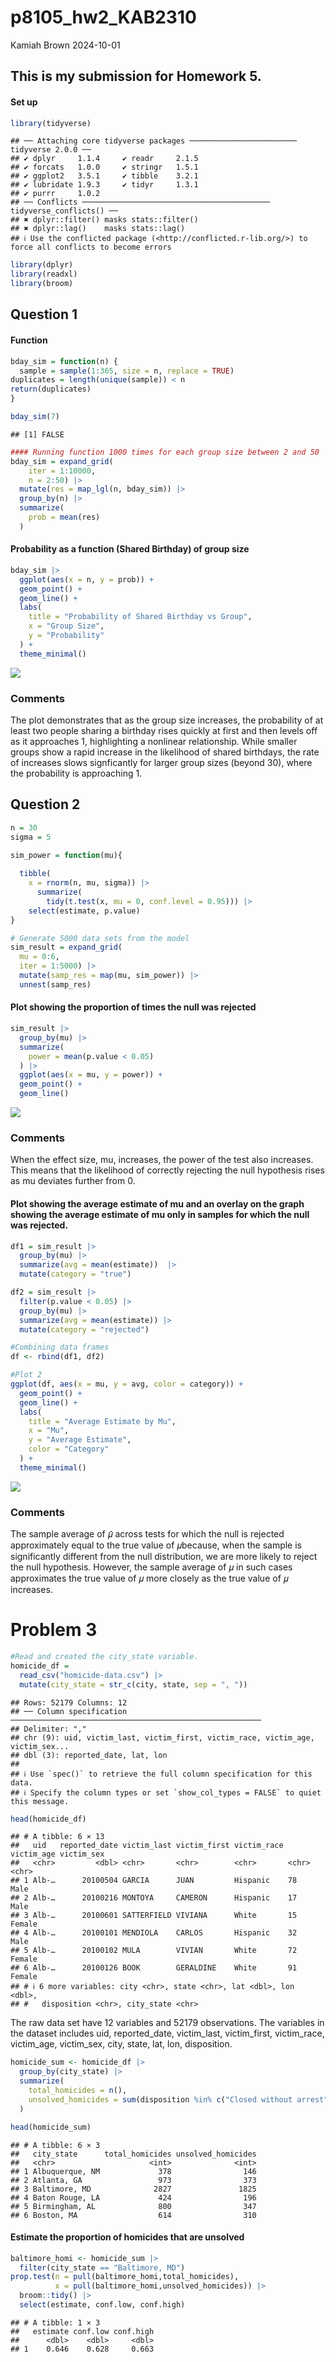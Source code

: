 p8105_hw2_KAB2310
================
Kamiah Brown
2024-10-01

## This is my submission for Homework 5.

#### Set up

``` r
library(tidyverse)
```

    ## ── Attaching core tidyverse packages ──────────────────────── tidyverse 2.0.0 ──
    ## ✔ dplyr     1.1.4     ✔ readr     2.1.5
    ## ✔ forcats   1.0.0     ✔ stringr   1.5.1
    ## ✔ ggplot2   3.5.1     ✔ tibble    3.2.1
    ## ✔ lubridate 1.9.3     ✔ tidyr     1.3.1
    ## ✔ purrr     1.0.2     
    ## ── Conflicts ────────────────────────────────────────── tidyverse_conflicts() ──
    ## ✖ dplyr::filter() masks stats::filter()
    ## ✖ dplyr::lag()    masks stats::lag()
    ## ℹ Use the conflicted package (<http://conflicted.r-lib.org/>) to force all conflicts to become errors

``` r
library(dplyr)
library(readxl)
library(broom)
```

## Question 1

#### Function

``` r
bday_sim = function(n) {
  sample = sample(1:365, size = n, replace = TRUE)
duplicates = length(unique(sample)) < n
return(duplicates)
}

bday_sim(7)
```

    ## [1] FALSE

``` r
#### Running function 1000 times for each group size between 2 and 50
bday_sim = expand_grid(
    iter = 1:10000,
    n = 2:50) |>
  mutate(res = map_lgl(n, bday_sim)) |> 
  group_by(n) |> 
  summarize(
    prob = mean(res)
  )
```

#### Probability as a function (Shared Birthday) of group size

``` r
bday_sim |>
  ggplot(aes(x = n, y = prob)) +
  geom_point() +
  geom_line() +
  labs(
    title = "Probability of Shared Birthday vs Group",
    x = "Group Size",
    y = "Probability"
  ) +
  theme_minimal()
```

![](p8105_hw5_KAB2310_files/figure-gfm/unnamed-chunk-4-1.png)<!-- -->

### Comments

The plot demonstrates that as the group size increases, the probability
of at least two people sharing a birthday rises quickly at first and
then levels off as it approaches 1, highlighting a nonlinear
relationship. While smaller groups show a rapid increase in the
likelihood of shared birthdays, the rate of increases slows signficantly
for larger group sizes (beyond 30), where the probability is approaching
1.

## Question 2

``` r
n = 30
sigma = 5

sim_power = function(mu){
  
  tibble(
    x = rnorm(n, mu, sigma)) |> 
      summarize(
        tidy(t.test(x, mu = 0, conf.level = 0.95))) |> 
    select(estimate, p.value)
}

# Generate 5000 data sets from the model
sim_result = expand_grid(
  mu = 0:6,
  iter = 1:5000) |> 
  mutate(samp_res = map(mu, sim_power)) |> 
  unnest(samp_res)
```

#### Plot showing the proportion of times the null was rejected

``` r
sim_result |> 
  group_by(mu) |> 
  summarize(
    power = mean(p.value < 0.05)
  ) |> 
  ggplot(aes(x = mu, y = power)) +
  geom_point() +
  geom_line()
```

![](p8105_hw5_KAB2310_files/figure-gfm/unnamed-chunk-6-1.png)<!-- -->

### Comments

When the effect size, mu, increases, the power of the test also
increases. This means that the likelihood of correctly rejecting the
null hypothesis rises as mu deviates further from 0.

#### Plot showing the average estimate of mu and an overlay on the graph showing the average estimate of mu only in samples for which the null was rejected.

``` r
df1 = sim_result |> 
  group_by(mu) |> 
  summarize(avg = mean(estimate))  |> 
  mutate(category = "true")
```

``` r
df2 = sim_result |> 
  filter(p.value < 0.05) |> 
  group_by(mu) |> 
  summarize(avg = mean(estimate)) |> 
  mutate(category = "rejected")

#Combining data frames
df <- rbind(df1, df2)

#Plot 2
ggplot(df, aes(x = mu, y = avg, color = category)) +
  geom_point() +  
  geom_line() +  
  labs(
    title = "Average Estimate by Mu",
    x = "Mu",
    y = "Average Estimate",
    color = "Category"
  ) +
  theme_minimal()
```

![](p8105_hw5_KAB2310_files/figure-gfm/unnamed-chunk-8-1.png)<!-- -->

### Comments

The sample average of 𝜇̂ across tests for which the null is rejected
approximately equal to the true value of 𝜇because, when the sample is
significantly different from the null distribution, we are more likely
to reject the null hypothesis. However, the sample average of 𝜇 in such
cases approximates the true value of 𝜇 more closely as the true value of
𝜇 increases.

# Problem 3

``` r
#Read and created the city_state variable.
homicide_df = 
  read_csv("homicide-data.csv") |>
  mutate(city_state = str_c(city, state, sep = ", "))
```

    ## Rows: 52179 Columns: 12
    ## ── Column specification ────────────────────────────────────────────────────────
    ## Delimiter: ","
    ## chr (9): uid, victim_last, victim_first, victim_race, victim_age, victim_sex...
    ## dbl (3): reported_date, lat, lon
    ## 
    ## ℹ Use `spec()` to retrieve the full column specification for this data.
    ## ℹ Specify the column types or set `show_col_types = FALSE` to quiet this message.

``` r
head(homicide_df)
```

    ## # A tibble: 6 × 13
    ##   uid   reported_date victim_last victim_first victim_race victim_age victim_sex
    ##   <chr>         <dbl> <chr>       <chr>        <chr>       <chr>      <chr>     
    ## 1 Alb-…      20100504 GARCIA      JUAN         Hispanic    78         Male      
    ## 2 Alb-…      20100216 MONTOYA     CAMERON      Hispanic    17         Male      
    ## 3 Alb-…      20100601 SATTERFIELD VIVIANA      White       15         Female    
    ## 4 Alb-…      20100101 MENDIOLA    CARLOS       Hispanic    32         Male      
    ## 5 Alb-…      20100102 MULA        VIVIAN       White       72         Female    
    ## 6 Alb-…      20100126 BOOK        GERALDINE    White       91         Female    
    ## # ℹ 6 more variables: city <chr>, state <chr>, lat <dbl>, lon <dbl>,
    ## #   disposition <chr>, city_state <chr>

The raw data set have 12 variables and 52179 observations. The variables
in the dataset includes uid, reported_date, victim_last, victim_first,
victim_race, victim_age, victim_sex, city, state, lat, lon, disposition.

``` r
homicide_sum <- homicide_df |>
  group_by(city_state) |>
  summarize(
    total_homicides = n(),
    unsolved_homicides = sum(disposition %in% c("Closed without arrest", "Open/No arrest"))
  )

head(homicide_sum)
```

    ## # A tibble: 6 × 3
    ##   city_state      total_homicides unsolved_homicides
    ##   <chr>                     <int>              <int>
    ## 1 Albuquerque, NM             378                146
    ## 2 Atlanta, GA                 973                373
    ## 3 Baltimore, MD              2827               1825
    ## 4 Baton Rouge, LA             424                196
    ## 5 Birmingham, AL              800                347
    ## 6 Boston, MA                  614                310

#### Estimate the proportion of homicides that are unsolved

``` r
baltimore_homi <- homicide_sum |>
  filter(city_state == "Baltimore, MD")
prop.test(n = pull(baltimore_homi,total_homicides), 
          x = pull(baltimore_homi,unsolved_homicides)) |>
  broom::tidy() |>
  select(estimate, conf.low, conf.high)
```

    ## # A tibble: 1 × 3
    ##   estimate conf.low conf.high
    ##      <dbl>    <dbl>     <dbl>
    ## 1    0.646    0.628     0.663
